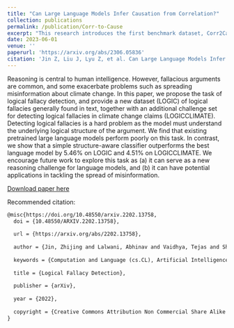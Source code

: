 ```yaml
---
title: "Can Large Language Models Infer Causation from Correlation?"
collection: publications
permalink: /publication/Corr-to-Cause
excerpt: "This research introduces the first benchmark dataset, Corr2Cause, to test large language models (LLMs) pure causal inference skills."
date: 2023-06-01
venue: ''
paperurl: 'https://arxiv.org/abs/2306.05836'
citation: 'Jin Z, Liu J, Lyu Z, et al. Can Large Language Models Infer Causation from Correlation?[J]. arXiv preprint arXiv:2306.05836, 2023.'
---
```

Reasoning is central to human intelligence. However, fallacious arguments are common, and some exacerbate problems such as spreading misinformation about climate change. In this paper, we propose the task of logical fallacy detection, and provide a new dataset (LOGIC) of logical fallacies generally found in text, together with an additional challenge set for detecting logical fallacies in climate change claims (LOGICCLIMATE). Detecting logical fallacies is a hard problem as the model must understand the underlying logical structure of the argument. We find that existing pretrained large language models perform poorly on this task. In contrast, we show that a simple structure-aware classifier outperforms the best language model by 5.46% on LOGIC and 4.51% on LOGICCLIMATE. We encourage future work to explore this task as (a) it can serve as a new reasoning challenge for language models, and (b) it can have potential applications in tackling the spread of misinformation.

[Download paper here](https://arxiv.org/abs/2202.13758)

Recommended citation:

```tex
@misc{https://doi.org/10.48550/arxiv.2202.13758,
  doi = {10.48550/ARXIV.2202.13758},
  
  url = {https://arxiv.org/abs/2202.13758},
  
  author = {Jin, Zhijing and Lalwani, Abhinav and Vaidhya, Tejas and Shen, Xiaoyu and Ding, Yiwen and Lyu, Zhiheng and Sachan, Mrinmaya and Mihalcea, Rada and Schölkopf, Bernhard},
  
  keywords = {Computation and Language (cs.CL), Artificial Intelligence (cs.AI), Computers and Society (cs.CY), Machine Learning (cs.LG), Logic in Computer Science (cs.LO), FOS: Computer and information sciences, FOS: Computer and information sciences},
  
  title = {Logical Fallacy Detection},
  
  publisher = {arXiv},
  
  year = {2022},
  
  copyright = {Creative Commons Attribution Non Commercial Share Alike 4.0 International}
}

```